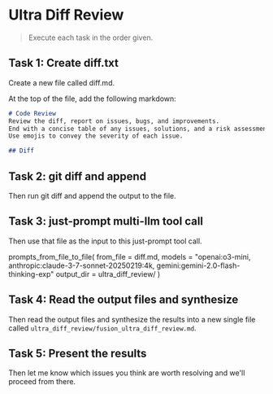 # Ultra Diff Review
> Execute each task in the order given.

## Task 1: Create diff.txt

Create a new file called diff.md.

At the top of the file, add the following markdown:

```md
# Code Review
Review the diff, report on issues, bugs, and improvements. 
End with a concise table of any issues, solutions, and a risk assessment for each issue if applicable.
Use emojis to convey the severity of each issue.

## Diff
```

## Task 2: git diff and append

Then run git diff and append the output to the file.

## Task 3: just-prompt multi-llm tool call

Then use that file as the input to this just-prompt tool call.

prompts_from_file_to_file(
    from_file = diff.md,
    models = "openai:o3-mini, anthropic:claude-3-7-sonnet-20250219:4k, gemini:gemini-2.0-flash-thinking-exp"
    output_dir = ultra_diff_review/
)

## Task 4: Read the output files and synthesize

Then read the output files and synthesize the results into a new single file called `ultra_diff_review/fusion_ultra_diff_review.md`.

## Task 5: Present the results

Then let me know which issues you think are worth resolving and we'll proceed from there.